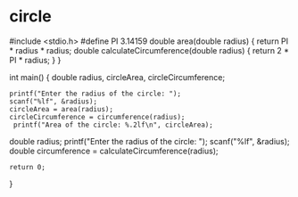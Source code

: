 # circle
#include <stdio.h>
#define PI 3.14159
double area(double radius) {
    return PI * radius * radius;
    double calculateCircumference(double radius) {
    return 2 * PI * radius;
}
}



int main() {
    double radius, circleArea, circleCircumference;

    printf("Enter the radius of the circle: ");
    scanf("%lf", &radius);
    circleArea = area(radius);
    circleCircumference = circumference(radius);
     printf("Area of the circle: %.2lf\n", circleArea);
   double radius;
    printf("Enter the radius of the circle: ");
    scanf("%lf", &radius);
    double circumference = calculateCircumference(radius);





    return 0;
}
